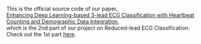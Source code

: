 This is the official source code of our paper, <br />
[Enhancing Deep Learning-based 3-lead ECG Classification with Heartbeat Counting and Demographic Data Integration](https://arxiv.org/abs/2208.07088), <br />
which is the 2nd part of our project on Reduced-lead ECG Classification. Check out the 1st part [here](https://github.com/lhkhiem28/LightX3ECG). 